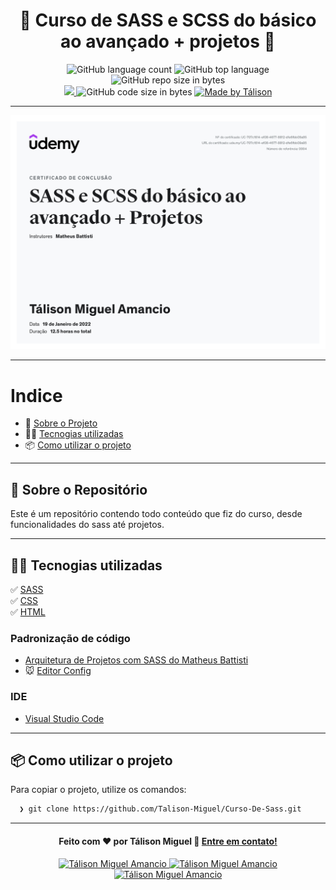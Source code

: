<h1 align="center">
 📘 Curso de SASS e SCSS do básico ao avançado + projetos 📘
</h1>

<p align="center">
   <img alt="GitHub language count" src="https://img.shields.io/github/TESTE/count/Gabriel4420/template-example">

  <img alt="GitHub top language" src="https://img.shields.io/github/languages/top/Gabriel4420/template-example?logo=html">

  <img alt="GitHub repo size in bytes" src="https://img.shields.io/github/repo-size/Gabriel4420/template-example?color=green">

  <br>
  
  <a href="https://www.codacy.com/manual/Gabriel4420/template-example?utm_source=github.com&amp;utm_medium=referral&amp;utm_content=Gabriel4420/template-example&amp;utm_campaign=Badge_Grade">
    <img src="https://app.codacy.com/project/badge/Grade/6dd6b46abeb14e99935a2b9ac5c6ede2"/>
  </a>
  
  <img alt="GitHub code size in bytes" src="https://img.shields.io/github/last-commit/Gabriel4420/template-example">


  <a href="https://www.linkedin.com/in/t%C3%A1lison-miguel/">
    <img alt="Made by Tálison" src="https://img.shields.io/badge/made%20by-Gabriel-%2304D361">
  </a>
</p>

---

<p align="center">
  <img alt="Imagem da Aplicação" src="certificado.jpg" />
</p>

---

# Indice

- :rocket: [Sobre o Projeto](#rocket-sobre-o-projeto)
- 👨‍💻️ [Tecnogias utilizadas](#%EF%B8%8F-tecnogias-utilizadas)
- 📦️ [Como utilizar o projeto](#%EF%B8%8F-como-utilizar-o-projeto)
---

## :rocket: Sobre o Repositório

Este é um repositório contendo todo conteúdo que fiz do curso, desde funcionalidades do sass até projetos. 

---

## 👨‍💻️ Tecnogias utilizadas

✅ [SASS](https://sass-lang.com/install) <br/>
✅ [CSS](https://developer.mozilla.org/pt-BR/docs/Web/CSS) <br/>
✅ [HTML](https://developer.mozilla.org/pt-BR/docs/Web/HTML) <br/>

### Padronização de código

  - [Arquitetura de Projetos com SASS do Matheus Battisti](https://prettier.io/)
  - :mouse: [Editor Config](https://editorconfig.org/)

### IDE

  - [Visual Studio Code](https://code.visualstudio.com/)

---

## 📦️ Como utilizar o projeto

Para copiar o projeto, utilize os comandos:

```bash
  ❯ git clone https://github.com/Talison-Miguel/Curso-De-Sass.git
```

---

<h4 align="center">
  Feito com ❤️ por Tálison Miguel 👋️ <a href="mailto:talisonmiguel84@gmail.com">Entre em contato!</a>
</h4>

<p align="center">

  <a href="https://www.linkedin.com/in/t%C3%A1lison-miguel/">
    <img alt="Tálison Miguel Amancio" src="https://img.shields.io/badge/LinkedIn-Gabriel_Rodrigues-0e76a8?style=flat&logoColor=white&logo=linkedin">
  </a>
  <a href="https://www.facebook.com/gabriel.rodrigues.perez">
    <img alt="Tálison Miguel Amancio" src="https://img.shields.io/badge/Facebook-Gabriel_Rodrigues-1778F2?style=flat&logoColor=white&logo=facebook">
  </a>
  <a href="https://www.instagram.com/gabriel_rodrigues_perez/">
    <img alt="Tálison Miguel Amancio" src="https://img.shields.io/badge/Instagram-@gabriel4420-833AB4?style=flat&logoColor=white&logo=instagram">
  </a>
  
  
</p>
